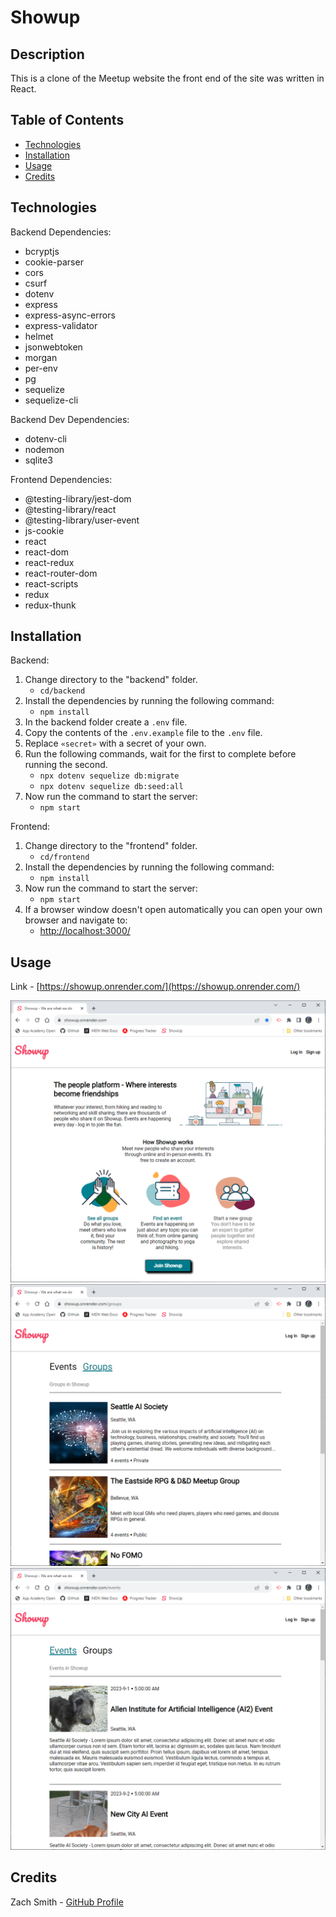 # Showup

## Description
This is a clone of the Meetup website the front end of the site was written in React.

## Table of Contents
- [Technologies](#technologies)
- [Installation](#installation)
- [Usage](#usage)
- [Credits](#credits)

## Technologies
Backend Dependencies:
- bcryptjs
- cookie-parser
- cors
- csurf
- dotenv
- express
- express-async-errors
- express-validator
- helmet
- jsonwebtoken
- morgan
- per-env
- pg
- sequelize
- sequelize-cli

Backend Dev Dependencies:
- dotenv-cli
- nodemon
- sqlite3

Frontend Dependencies:
- @testing-library/jest-dom
- @testing-library/react
- @testing-library/user-event
- js-cookie
- react
- react-dom
- react-redux
- react-router-dom
- react-scripts
- redux
- redux-thunk

## Installation

Backend:
1. Change directory to the "backend" folder.
    - ```cd/backend```
2. Install the dependencies by running the following command:
    - ```npm install```
3. In the backend folder create a ```.env``` file.
4. Copy the contents of the ```.env.example``` file to the ```.env``` file.
5. Replace ```«secret»``` with a secret of your own.
6. Run the following commands, wait for the first to complete before running the second.
    - ```npx dotenv sequelize db:migrate```
    - ```npx dotenv sequelize db:seed:all```
7. Now run the command to start the server:
    - ```npm start```

Frontend:
1. Change directory to the "frontend" folder.
    - ```cd/frontend```
2. Install the dependencies by running the following command:
    - ```npm install```
3. Now run the command to start the server:
    - ```npm start```
4. If a browser window doesn't open automatically you can open your own browser and navigate to:
    - [http://localhost:3000/](http://localhost:3000/)

## Usage
Link - [https://showup.onrender.com/](https://showup.onrender.com/)

![Home-Page](images/home.png)
![Groups](images/groups.png)
![Events](images/events.png)

## Credits
Zach Smith - [GitHub Profile](https://github.com/Lemelisk271)
